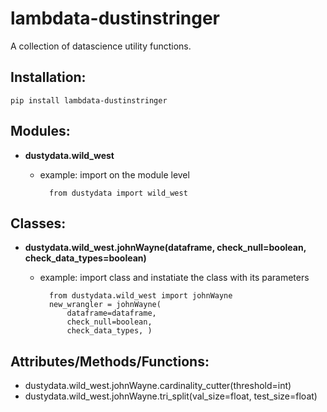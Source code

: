 # lambdata-dustinstringer
A collection of datascience utility functions.

## Installation:
    pip install lambdata-dustinstringer
  
## Modules:
- **dustydata.wild_west**
    - example: import on the module level
                            
            from dustydata import wild_west

## Classes:
- **dustydata.wild_west.johnWayne(dataframe, check_null=boolean, check_data_types=boolean)**
    - example: import class and instatiate the class with its parameters
    
            from dustydata.wild_west import johnWayne
            new_wrangler = johnWayne(
                dataframe=dataframe,
                check_null=boolean,
                check_data_types, )
                
## Attributes/Methods/Functions:
- dustydata.wild_west.johnWayne.cardinality_cutter(threshold=int)
- dustydata.wild_west.johnWayne.tri_split(val_size=float, test_size=float)
    
